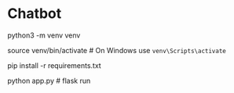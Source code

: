 # Chatbot

python3 -m venv venv

source venv/bin/activate  # On Windows use `venv\Scripts\activate`

pip install -r requirements.txt

python app.py # flask run